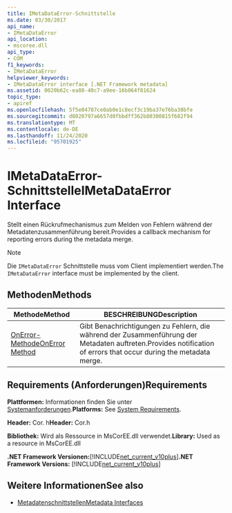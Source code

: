 ```yaml
---
title: IMetaDataError-Schnittstelle
ms.date: 03/30/2017
api_name:
- IMetaDataError
api_location:
- mscoree.dll
api_type:
- COM
f1_keywords:
- IMetaDataError
helpviewer_keywords:
- IMetaDataError interface [.NET Framework metadata]
ms.assetid: 0020b62c-ea88-40c7-a9ee-16b064f81624
topic_type:
- apiref
ms.openlocfilehash: 5f5e04787ce0ab0e1c8ecf3c19ba37e76ba38bfe
ms.sourcegitcommit: d8020797a6657d0fbbdff362b80300815f682f94
ms.translationtype: MT
ms.contentlocale: de-DE
ms.lasthandoff: 11/24/2020
ms.locfileid: "95701925"
---
```

# <a name="imetadataerror-interface"></a><span data-ttu-id="b195b-102">IMetaDataError-Schnittstelle</span><span class="sxs-lookup"><span data-stu-id="b195b-102">IMetaDataError Interface</span></span>

<span data-ttu-id="b195b-103">Stellt einen Rückrufmechanismus zum Melden von Fehlern während der Metadatenzusammenführung bereit.</span><span class="sxs-lookup"><span data-stu-id="b195b-103">Provides a callback mechanism for reporting errors during the metadata merge.</span></span>  
  
> [!NOTE]
> <span data-ttu-id="b195b-104">Die `IMetaDataError` Schnittstelle muss vom Client implementiert werden.</span><span class="sxs-lookup"><span data-stu-id="b195b-104">The `IMetaDataError` interface must be implemented by the client.</span></span>  
  
## <a name="methods"></a><span data-ttu-id="b195b-105">Methoden</span><span class="sxs-lookup"><span data-stu-id="b195b-105">Methods</span></span>  
  
|<span data-ttu-id="b195b-106">Methode</span><span class="sxs-lookup"><span data-stu-id="b195b-106">Method</span></span>|<span data-ttu-id="b195b-107">BESCHREIBUNG</span><span class="sxs-lookup"><span data-stu-id="b195b-107">Description</span></span>|  
|------------|-----------------|  
|[<span data-ttu-id="b195b-108">OnError-Methode</span><span class="sxs-lookup"><span data-stu-id="b195b-108">OnError Method</span></span>](imetadataerror-onerror-method.md)|<span data-ttu-id="b195b-109">Gibt Benachrichtigungen zu Fehlern, die während der Zusammenführung der Metadaten auftreten.</span><span class="sxs-lookup"><span data-stu-id="b195b-109">Provides notification of errors that occur during the metadata merge.</span></span>|  
  
## <a name="requirements"></a><span data-ttu-id="b195b-110">Requirements (Anforderungen)</span><span class="sxs-lookup"><span data-stu-id="b195b-110">Requirements</span></span>  

 <span data-ttu-id="b195b-111">**Plattformen:** Informationen finden Sie unter [Systemanforderungen](../../get-started/system-requirements.md).</span><span class="sxs-lookup"><span data-stu-id="b195b-111">**Platforms:** See [System Requirements](../../get-started/system-requirements.md).</span></span>  
  
 <span data-ttu-id="b195b-112">**Header:** Cor. h</span><span class="sxs-lookup"><span data-stu-id="b195b-112">**Header:** Cor.h</span></span>  
  
 <span data-ttu-id="b195b-113">**Bibliothek:** Wird als Ressource in MsCorEE.dll verwendet.</span><span class="sxs-lookup"><span data-stu-id="b195b-113">**Library:** Used as a resource in MsCorEE.dll</span></span>  
  
 <span data-ttu-id="b195b-114">**.NET Framework Versionen:**[!INCLUDE[net_current_v10plus](../../../../includes/net-current-v10plus-md.md)]</span><span class="sxs-lookup"><span data-stu-id="b195b-114">**.NET Framework Versions:** [!INCLUDE[net_current_v10plus](../../../../includes/net-current-v10plus-md.md)]</span></span>  
  
## <a name="see-also"></a><span data-ttu-id="b195b-115">Weitere Informationen</span><span class="sxs-lookup"><span data-stu-id="b195b-115">See also</span></span>

- [<span data-ttu-id="b195b-116">Metadatenschnittstellen</span><span class="sxs-lookup"><span data-stu-id="b195b-116">Metadata Interfaces</span></span>](metadata-interfaces.md)

